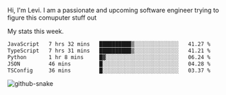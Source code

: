 Hi, I'm Levi. I am a passionate and upcoming software engineer trying to figure this comuputer stuff out

My stats this week.
<!--START_SECTION:waka-->

```txt
JavaScript   7 hrs 32 mins   ██████████▒░░░░░░░░░░░░░░   41.27 %
TypeScript   7 hrs 31 mins   ██████████▒░░░░░░░░░░░░░░   41.21 %
Python       1 hr 8 mins     █▓░░░░░░░░░░░░░░░░░░░░░░░   06.24 %
JSON         46 mins         █░░░░░░░░░░░░░░░░░░░░░░░░   04.28 %
TSConfig     36 mins         █░░░░░░░░░░░░░░░░░░░░░░░░   03.37 %
```

<!--END_SECTION:waka-->

<picture>
  <source media="(prefers-color-scheme: dark)" srcset="github-snake-dark.svg" />
  <source media="(prefers-color-scheme: dark)" srcset="github-snake.svg" />
  <img alt="github-snake" src="github-snake.svg" />
</picture>

